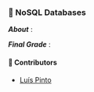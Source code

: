 ### :pushpin: NoSQL Databases

***About*** : 

***Final Grade*** : 

#### :handshake: Contributors 
- [Luís Pinto](https://github.com/L-Pinto)
